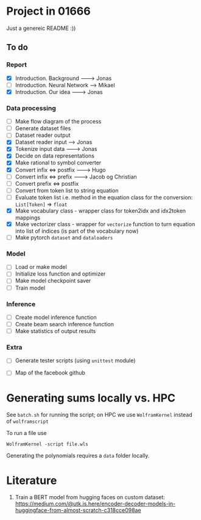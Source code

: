 # Project in 01666

Just a genereic README :))

## To do
### Report

- [X] Introduction. Background ---> Jonas
- [ ] Introduction. Neural Network --> Mikael 
- [X] Introduction. Our idea ---> Jonas
### Data processing
- [ ] Make flow diagram of the process
- [ ] Generate dataset files
- [ ] Dataset reader output
- [X] Dataset reader input --> Jonas
- [X] Tokenize input data ---> Jonas
- [X] Decide on data representations
- [X] Make rational to symbol converter
- [X] Convert infix <=> postfix ---> Hugo
- [ ] Convert infix <=> prefix ---> Jacob og Christian
- [ ] Convert prefix <=> postfix
- [ ] Convert from token list to string equation
- [ ] Evaluate token list i.e. method in the equation class for the conversion: `List[Token]` => `float`
- [X] Make vocabulary class - wrapper class for token2idx and idx2token mappings
- [X] Make vectorizer class - wrapper for `vectorize` function to turn equation into list of indices (is part of the vocabulary now)
- [ ] Make pytorch `dataset` and `dataloaders`

### Model
- [ ] Load or make model
- [ ] Initialize loss function and optimizer
- [ ] Make model checkpoint saver
- [ ] Train model

### Inference
- [ ] Create model inference function
- [ ] Create beam search inference function
- [ ] Make statistics of output results

### Extra
- [ ] Generate tester scripts (using `unittest` module)
- [ ] Map of the facebook github


# Generating sums locally vs. HPC
See `batch.sh` for running the script; on HPC we use `WolframKernel` instead of `wolframscript`

To run a file use

```
WolframKernel -script file.wls
```

Generating the polynomials requires a `data` folder locally. 


# Literature
1. Train a BERT model from hugging faces on custom dataset: https://medium.com/@utk.is.here/encoder-decoder-models-in-huggingface-from-almost-scratch-c318cce098ae




